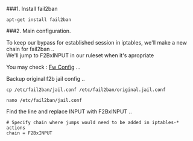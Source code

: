 ###1. Install fail2ban

```
apt-get install fail2ban
```

###2. Main configuration.

To keep our bypass for established session in iptables, we'll make a new chain for fail2ban ..    
We'll jump to F2BxINPUT in our ruleset when it's apropriate

You may check : [Fw Config](https://github.com/firatsarlar/configs-notes/blob/master/firewall/iptables.032014.conf) ...


Backup original f2b jail config ..
```
cp /etc/fail2ban/jail.conf /etc/fail2ban/original.jail.conf
```

```
nano /etc/fail2ban/jail.conf
```

Find the line and replace INPUT with F2BxINPUT ..

```
# Specify chain where jumps would need to be added in iptables-* actions
chain = F2BxINPUT
```



